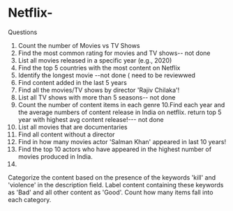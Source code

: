 # Netflix-


Questions 

1. Count the number of Movies vs TV Shows
2. Find the most common rating for movies and TV shows-- not done 
3. List all movies released in a specific year (e.g., 2020)
4. Find the top 5 countries with the most content on Netflix
5. Identify the longest movie --not done ( need to be reviewwed 
6. Find content added in the last 5 years
7. Find all the movies/TV shows by director 'Rajiv Chilaka'!
8. List all TV shows with more than 5 seasons-- not done 
9. Count the number of content items in each genre
10.Find each year and the average numbers of content release in India on netflix.
return top 5 year with highest avg content release!--- not done 
11. List all movies that are documentaries
12. Find all content without a director
13. Find in how many movies actor 'Salman Khan' appeared in last 10 years!
14. Find the top 10 actors who have appeared in the highest number of movies produced in India.
15.
Categorize the content based on the presence of the keywords 'kill' and 'violence' in 
the description field. Label content containing these keywords as 'Bad' and all other 
content as 'Good'. Count how many items fall into each category.
